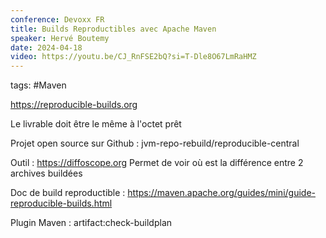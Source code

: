 ```yaml
---
conference: Devoxx FR
title: Builds Reproductibles avec Apache Maven
speaker: Hervé Boutemy
date: 2024-04-18
video: https://youtu.be/CJ_RnFSE2bQ?si=T-Dle8O67LmRaHMZ
---
```

tags: #Maven 

https://reproducible-builds.org

Le livrable doit être le même à l'octet prêt

Projet open source sur Github : jvm-repo-rebuild/reproducible-central

Outil : https://diffoscope.org
Permet de voir où est la différence entre 2 archives buildées

Doc de build reproductible  : 
https://maven.apache.org/guides/mini/guide-reproducible-builds.html

Plugin Maven : artifact:check-buildplan



